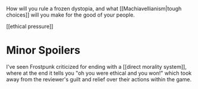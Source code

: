 How will you rule a frozen dystopia, and what [[Machiavellianism|tough choices]] will you make for the good of your people.

[[ethical pressure]]

# Minor Spoilers

I've seen Frostpunk criticized for ending with a [[direct morality system]], where at the end it tells you "oh you were ethical and you won!" which took away from the reviewer's guilt and relief over their actions within the game.
